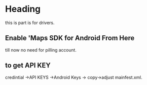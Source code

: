 <h1>Heading</h1>
this is part is for drivers.

<h2> Enable 'Maps SDK for Android From Here</h2>
till now no need for pilling account.

to get API KEY 
-----------
credintial ->API KEYS ->Android Keys -> copy->adjust mainfest.xml.
